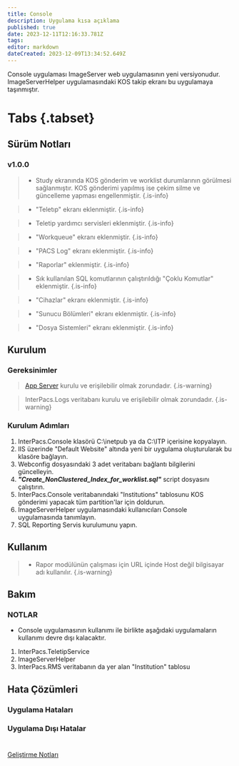 ```yaml
---
title: Console
description: Uygulama kısa açıklama
published: true
date: 2023-12-11T12:16:33.781Z
tags: 
editor: markdown
dateCreated: 2023-12-09T13:34:52.649Z
---
```


Console uygulaması ImageServer web uygulamasının yeni versiyonudur. 
ImageServerHelper uygulamasındaki KOS takip ekranı bu uygulamaya taşınmıştır.

# Tabs {.tabset}
## Sürüm Notları
### v1.0.0
> - Study ekranında KOS gönderim ve worklist durumlarının görülmesi sağlanmıştır. KOS gönderimi yapılmış ise çekim silme ve güncelleme yapması engellenmiştir.
{.is-info}

> - "Teletıp" ekranı eklenmiştir.
{.is-info}

> - Teletip yardımcı servisleri eklenmiştir.
{.is-info}

> - "Workqueue" ekranı eklenmiştir.
{.is-info}

> - "PACS Log" ekranı eklenmiştir.
{.is-info}

> - "Raporlar" eklenmiştir.
{.is-info}

> - Sık kullanılan SQL komutlarının çalıştırıldığı "Çoklu Komutlar" eklenmiştir.
{.is-info}

> - "Cihazlar" ekranı eklenmiştir.
{.is-info}

> - "Sunucu Bölümleri" ekranı eklenmiştir.
{.is-info}

> - "Dosya Sistemleri" ekranı eklenmiştir.
{.is-info}


## Kurulum

### Gereksinimler
> [App Server](/Uygulamalar/AppServer) kurulu ve erişilebilir olmak zorundadır.
{.is-warning}

> InterPacs.Logs veritabanı kurulu ve erişilebilir olmak zorundadır.
{.is-warning}

### Kurulum Adımları
1. InterPacs.Console klasörü C:\inetpub ya da C:\ITP içerisine kopyalayın.
2. IIS üzerinde "Default Website" altında yeni bir uygulama oluşturularak bu klasöre bağlayın.
3. Webconfig dosyasındaki 3 adet veritabanı bağlantı bilgilerini güncelleyin.
4. ***"Create_NonClustered_Index_for_worklist.sql"*** script dosyasını çalıştırın.
5. InterPacs.Console veritabanındaki "Institutions" tablosunu KOS gönderimi yapacak tüm partition'lar için doldurun. 
6. ImageServerHelper uygulamasındaki kullanıcıları Console uygulamasında tanımlayın.
7. SQL Reporting Servis kurulumunu yapın.
## Kullanım
> - Rapor modülünün çalışması için URL içinde Host değil bilgisayar adı kullanılır. 
{.is-warning}




## Bakım

### NOTLAR
- Console uygulamasının kullanımı ile birlikte aşağıdaki uygulamaların kullanımı devre dışı kalacaktır.
1. InterPacs.TeletipService
2. ImageServerHelper
3. InterPacs.RMS veritabanın da yer alan "Institution" tablosu
## Hata Çözümleri

### Uygulama Hataları

### Uygulama Dışı Hatalar

#

[Geliştirme Notları](/Gelistirme/Uygulama-Adi)